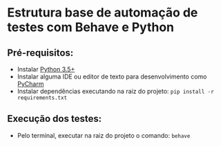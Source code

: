 
# Estrutura base de automação de testes com Behave e Python

## Pré-requisitos:

 - Instalar  [Python 3.5+](https://www.python.org/)
 - Instalar alguma IDE ou editor de texto para desenvolvimento como [PyCharm](https://www.jetbrains.com/pycharm/)
 - Instalar dependências executando na raiz do projeto: `pip install -r requirements.txt`
 
## Execução dos testes:

 - Pelo terminal, executar na raiz do projeto o comando: `behave`
